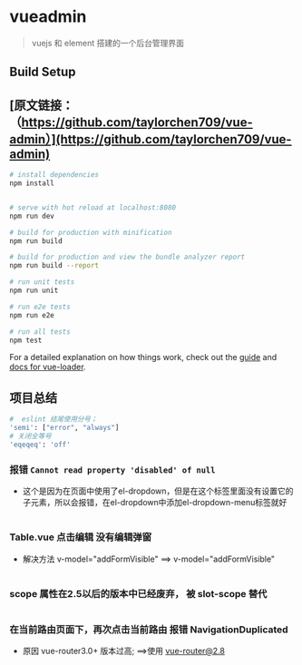 # vueadmin
> vuejs 和 element 搭建的一个后台管理界面

## Build Setup

## [原文链接：（https://github.com/taylorchen709/vue-admin）](https://github.com/taylorchen709/vue-admin)

``` bash
# install dependencies
npm install


# serve with hot reload at localhost:8080
npm run dev

# build for production with minification
npm run build

# build for production and view the bundle analyzer report
npm run build --report

# run unit tests
npm run unit

# run e2e tests
npm run e2e

# run all tests
npm test
```

For a detailed explanation on how things work, check out the [guide](http://vuejs-templates.github.io/webpack/) and [docs for vue-loader](http://vuejs.github.io/vue-loader).

## 项目总结
```bash
#  eslint 结尾使用分号；
'semi': ["error", "always"] 
# 关闭全等号
'eqeqeq': 'off'
```
### 报错 `Cannot read property 'disabled' of null`
  
* 这个是因为在页面中使用了el-dropdown，但是在这个标签里面没有设置它的子元素，所以会报错，在el-dropdown中添加el-dropdown-menu标签就好

#
### Table.vue 点击编辑 没有编辑弹窗
* 解决方法 v-model="addFormVisible"  ==> v-model="addFormVisible" 

#

### scope 属性在2.5以后的版本中已经废弃， 被 slot-scope 替代

#

### 在当前路由页面下，再次点击当前路由 报错 NavigationDuplicated 

* 原因  vue-router3.0+ 版本过高; ==>使用 vue-router@2.8
#